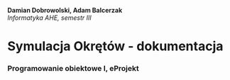 **Damian Dobrowolski, Adam Balcerzak**<br/>
*Informatyka AHE, semestr III*
# Symulacja Okrętów - dokumentacja
### Programowanie obiektowe I, eProjekt


